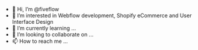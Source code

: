 - 👋 Hi, I’m @fiveflow
- 👀 I’m interested in Webflow development, Shopify eCommerce and User Interface Design
- 🌱 I’m currently learning ...
- 💞️ I’m looking to collaborate on ...
- 📫 How to reach me ...

<!---
fiveflow/fiveflow is a ✨ special ✨ repository because its `README.md` (this file) appears on your GitHub profile.
You can click the Preview link to take a look at your changes.
--->
